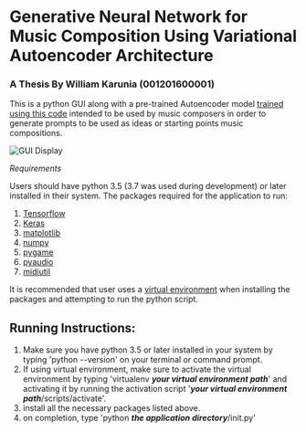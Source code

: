 # Generative Neural Network for Music Composition Using Variational Autoencoder Architecture
### A Thesis By William Karunia (001201600001)

This is a python GUI along with a pre-trained Autoencoder model [trained using this code](https://colab.research.google.com/drive/1LWERpMD2wCbbixl2Ni27XPtp0wg5n0-9?usp=sharing) intended to be used by music composers in order to generate prompts to be used as ideas or starting points music compositions.

![GUI Display](https://i.imgur.com/ikEzAv9.jpg)

*Requirements*

Users should have python 3.5 (3.7 was used during development) or later installed in their system.
The packages required for the application to run:
1. [Tensorflow](https://www.tensorflow.org/install)
2. [Keras](https://keras.io/)
3. [matplotlib](https://matplotlib.org/users/installing.html)
4. [numpy](https://numpy.org/install/)
5. [pygame](https://www.pygame.org/wiki/GettingStarted)
6. [pyaudio](https://pypi.org/project/PyAudio/)
7. [midiutil](https://pypi.org/project/MIDIUtil/)

It is recommended that user uses a [virtual environment](https://virtualenv.pypa.io/en/latest/) when installing the packages and attempting to run the python script. 

## Running Instructions:
1. Make sure you have python 3.5 or later installed in your system by typing 'python --version' on your terminal or command prompt.
2. If using virtual environment, make sure to activate the virtual environment by typing 'virtualenv **_your virtual environment path_**' and activating it by running the activation script '**_your virtual environment path_**/scripts/activate'.
3. install all the necessary packages listed above.
4. on completion, type 'python **_the application directory_**/init.py'
